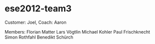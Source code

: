 ese2012-team3
=============
Customer: Joel, Coach: Aaron

Members:
Florian Matter
Lars Vögtlin
Michael Kohler
Paul Frischknecht
Simon Rothfahl
Benedikt Schürch
